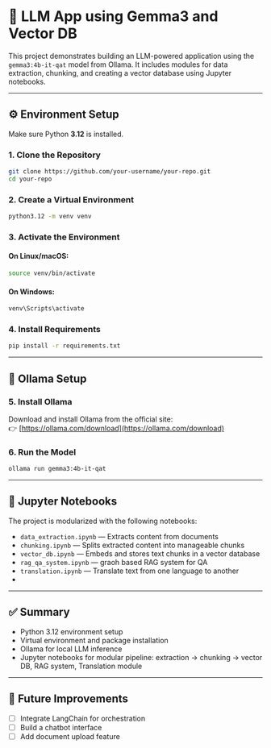 # 🧠 LLM App using Gemma3 and Vector DB

This project demonstrates building an LLM-powered application using the `gemma3:4b-it-qat` model from Ollama. It includes modules for data extraction, chunking, and creating a vector database using Jupyter notebooks.

---

## ⚙️ Environment Setup

Make sure Python **3.12** is installed.

### 1. Clone the Repository

```bash
git clone https://github.com/your-username/your-repo.git
cd your-repo
```

### 2. Create a Virtual Environment

```bash
python3.12 -m venv venv
```

### 3. Activate the Environment

#### On Linux/macOS:

```bash
source venv/bin/activate
```

#### On Windows:

```bash
venv\Scripts\activate
```

### 4. Install Requirements

```bash
pip install -r requirements.txt
```

---

## 🐳 Ollama Setup

### 5. Install Ollama

Download and install Ollama from the official site:  
👉 [https://ollama.com/download](https://ollama.com/download)

### 6. Run the Model

```bash
ollama run gemma3:4b-it-qat
```

---

## 📒 Jupyter Notebooks

The project is modularized with the following notebooks:

- `data_extraction.ipynb` — Extracts content from documents
- `chunking.ipynb` — Splits extracted content into manageable chunks
- `vector_db.ipynb` — Embeds and stores text chunks in a vector database
- `rag_qa_system.ipynb` — graoh based RAG system for QA
- `translation.ipynb` — Translate text from one language to another 
- 

---

## ✅ Summary

- Python 3.12 environment setup
- Virtual environment and package installation
- Ollama for local LLM inference
- Jupyter notebooks for modular pipeline: extraction → chunking → vector DB, RAG system, Translation module

---

## 🧠 Future Improvements

- [ ] Integrate LangChain for orchestration
- [ ] Build a chatbot interface
- [ ] Add document upload feature
